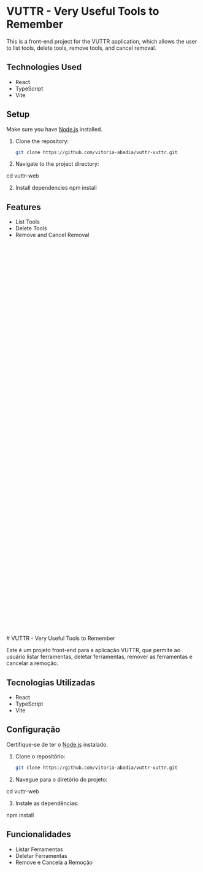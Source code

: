 # VUTTR - Very Useful Tools to Remember

This is a front-end project for the VUTTR application, which allows the user to list tools, delete tools, remove tools, and cancel removal.

## Technologies Used

- React
- TypeScript
- Vite

## Setup

Make sure you have [Node.js](https://nodejs.org/) installed.

1. Clone the repository:

   ```bash
   git clone https://github.com/vitoria-abadia/vuttr-vuttr.git

1. Navigate to the project directory:

cd vuttr-web

2. Install dependencies
 npm install

## Features
- List Tools
- Delete Tools
- Remove and Cancel Removal
<br>
<br>
<br>
<br>
<br>
<br>
<br>
<br>
<br>
<br>
<br>
<br>
<br>
<br>
<br>
<br>
<br>
<br>
<br>
<br>
<br>
<br>
<br>
<br>
<br>
<br>
<br>
<br>
<br>
<br>
<br>
<br>
<br>
<br>
<br>
<br>
<br>
<br>
<br>
<br>
<br>
<br>
<br>
<br>
<br>
<br>
<br>
<br>
<br>
<br>
<br>
<br>
<br>
<br>
<br>
<br>
<br>
<br>
<br>
<br>
# VUTTR - Very Useful Tools to Remember

Este é um projeto front-end para a aplicação VUTTR, que permite ao usuário listar ferramentas, deletar ferramentas, remover as ferramentas e cancelar a remoção.

## Tecnologias Utilizadas

- React
- TypeScript
- Vite

## Configuração

Certifique-se de ter o [Node.js](https://nodejs.org/) instalado.

1. Clone o repositório:

   ```bash
   git clone https://github.com/vitoria-abadia/vuttr-vuttr.git

2. Navegue para o diretório do projeto:

cd vuttr-web

3. Instale as dependências:

npm install

## Funcionalidades
- Listar Ferramentas
- Deletar Ferramentas
- Remove e Cancela a Remoção
